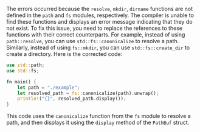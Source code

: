 The errors occurred because the `resolve`, `mkdir`, `dirname` functions are not defined in the `path` and `fs` modules, respectively. The compiler is unable to find these functions and displays an error message indicating that they do not exist.
To fix this issue, you need to replace the references to these functions with their correct counterparts. For example, instead of using `path::resolve`, you can use `std::fs::canonicalize` to resolve a path. Similarly, instead of using `fs::mkdir`, you can use `std::fs::create_dir` to create a directory.
Here is the corrected code:
```rs
use std::path;
use std::fs;

fn main() {
    let path = "./example";
    let resolved_path = fs::canonicalize(path).unwrap();
    println!("{}", resolved_path.display());
}
```
This code uses the `canonicalize` function from the `fs` module to resolve a path, and then displays it using the `display` method of the `PathBuf` struct.
